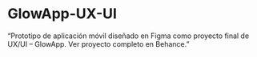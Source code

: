 # GlowApp-UX-UI
“Prototipo de aplicación móvil diseñado en Figma como proyecto final de UX/UI – GlowApp. Ver proyecto completo en Behance.”
